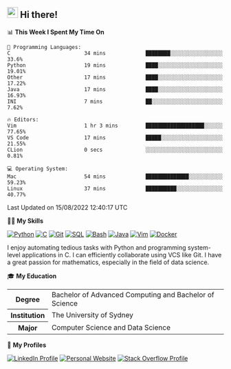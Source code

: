 ## <a href="#"><img src="https://media.giphy.com/media/hvRJCLFzcasrR4ia7z/giphy.gif" width="25px" height="25px"></a> Hi there!

<!--START_SECTION:waka-->
📊 **This Week I Spent My Time On** 

```text
💬 Programming Languages: 
C                        34 mins             ████████░░░░░░░░░░░░░░░░░   33.6% 
Python                   19 mins             ████░░░░░░░░░░░░░░░░░░░░░   19.01% 
Other                    17 mins             ████░░░░░░░░░░░░░░░░░░░░░   17.22% 
Java                     17 mins             ████░░░░░░░░░░░░░░░░░░░░░   16.93% 
INI                      7 mins              ██░░░░░░░░░░░░░░░░░░░░░░░   7.62%

🔥 Editors: 
Vim                      1 hr 3 mins         ███████████████████░░░░░░   77.65% 
VS Code                  17 mins             █████░░░░░░░░░░░░░░░░░░░░   21.55% 
CLion                    0 secs              ░░░░░░░░░░░░░░░░░░░░░░░░░   0.81%

💻 Operating System: 
Mac                      54 mins             ██████████████░░░░░░░░░░░   59.23% 
Linux                    37 mins             ██████████░░░░░░░░░░░░░░░   40.77%

```


 Last Updated on 15/08/2022 12:40:17 UTC
<!--END_SECTION:waka-->

💪🏻 **My Skills**

[![Python](https://img.shields.io/badge/-Python-yellow?style=flat-square&logo=Python)](#)
[![C     ](https://img.shields.io/badge/-C-blue?style=flat-square&logo=C)](#)
[![Git   ](https://img.shields.io/badge/-Git-grey?style=flat-square&logo=Git)](#)
[![SQL   ](https://img.shields.io/badge/-SQL-grey?style=flat-square&logo=SQLite)](#)
[![Bash  ](https://img.shields.io/badge/-Bash-grey?style=flat-square&logo=GNU-Bash)](#)
[![Java  ](https://img.shields.io/badge/-Java-grey?style=flat-square&logo=OpenJDK)](#)
[![Vim   ](https://img.shields.io/badge/-Vim-grey?style=flat-square&logo=Vim)](#)
[![Docker](https://img.shields.io/badge/-Docker-grey?style=flat-square&logo=Docker)](#)

I enjoy automating tedious tasks with Python and programming system-level applications in C. I can efficiently collaborate using VCS like Git. I have a great passion for mathematics, especially in the field of data science.

🎓 **My Education**

<table>
<tr>
    <th>Degree</th>
    <td>Bachelor of Advanced Computing and Bachelor of Science</td>
</tr>
<tr>
    <th>Institution</th>
    <td>The University of Sydney</td>
</tr>
<tr>
    <th>Major</th>
    <td>Computer Science and Data Science</td>
</tr>
</table>

🔗 **My Profiles**

[![LinkedIn Profile](https://img.shields.io/badge/-LinkedIn-blue?style=social&logo=LinkedIn)](https://www.linkedin.com/in/ziao-ji)
[![Personal Website](https://img.shields.io/badge/-Personal%20Website-blue?style=social&logo=Bootstrap)](https://www.jiziao.works)
[![Stack Overflow Profile](https://img.shields.io/badge/-Stack%20Overflow-blue?style=social&logo=StackOverflow)](https://stackoverflow.com/users/11658924/spearandshield)
